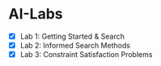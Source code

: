 # AI-Labs

- [x] Lab 1: Getting Started & Search
- [x] Lab 2: Informed Search Methods
- [x] Lab 3: Constraint Satisfaction Problems
